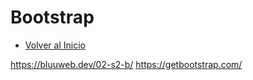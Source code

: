 # Bootstrap
- [Volver al Inicio](../README.md)


https://bluuweb.dev/02-s2-b/
https://getbootstrap.com/
